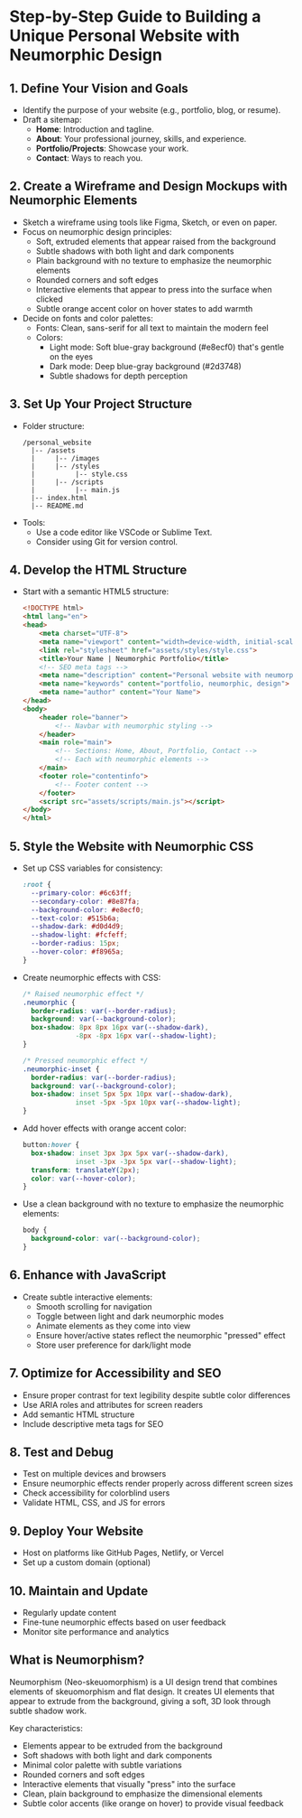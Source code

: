 # Step-by-Step Guide to Building a Unique Personal Website with Neumorphic Design

## 1. **Define Your Vision and Goals**
   - Identify the purpose of your website (e.g., portfolio, blog, or resume).
   - Draft a sitemap:
     - **Home**: Introduction and tagline.
     - **About**: Your professional journey, skills, and experience.
     - **Portfolio/Projects**: Showcase your work.
     - **Contact**: Ways to reach you.

## 2. **Create a Wireframe and Design Mockups with Neumorphic Elements**
   - Sketch a wireframe using tools like Figma, Sketch, or even on paper.
   - Focus on neumorphic design principles:
     - Soft, extruded elements that appear raised from the background
     - Subtle shadows with both light and dark components
     - Plain background with no texture to emphasize the neumorphic elements
     - Rounded corners and soft edges
     - Interactive elements that appear to press into the surface when clicked
     - Subtle orange accent color on hover states to add warmth
   - Decide on fonts and color palettes:
     - Fonts: Clean, sans-serif for all text to maintain the modern feel
     - Colors: 
       - Light mode: Soft blue-gray background (#e8ecf0) that's gentle on the eyes
       - Dark mode: Deep blue-gray background (#2d3748)
       - Subtle shadows for depth perception

## 3. **Set Up Your Project Structure**
   - Folder structure:
     ```
     /personal_website
       |-- /assets
       |     |-- /images
       |     |-- /styles
       |          |-- style.css
       |     |-- /scripts
       |          |-- main.js
       |-- index.html
       |-- README.md
     ```
   - Tools:
     - Use a code editor like VSCode or Sublime Text.
     - Consider using Git for version control.

## 4. **Develop the HTML Structure**
   - Start with a semantic HTML5 structure:
     ```html
     <!DOCTYPE html>
     <html lang="en">
     <head>
         <meta charset="UTF-8">
         <meta name="viewport" content="width=device-width, initial-scale=1.0">
         <link rel="stylesheet" href="assets/styles/style.css">
         <title>Your Name | Neumorphic Portfolio</title>
         <!-- SEO meta tags -->
         <meta name="description" content="Personal website with neumorphic design">
         <meta name="keywords" content="portfolio, neumorphic, design">
         <meta name="author" content="Your Name">
     </head>
     <body>
         <header role="banner">
             <!-- Navbar with neumorphic styling -->
         </header>
         <main role="main">
             <!-- Sections: Home, About, Portfolio, Contact -->
             <!-- Each with neumorphic elements -->
         </main>
         <footer role="contentinfo">
             <!-- Footer content -->
         </footer>
         <script src="assets/scripts/main.js"></script>
     </body>
     </html>
     ```

## 5. **Style the Website with Neumorphic CSS**
   - Set up CSS variables for consistency:
     ```css
     :root {
       --primary-color: #6c63ff;
       --secondary-color: #8e87fa;
       --background-color: #e8ecf0;
       --text-color: #515b6a;
       --shadow-dark: #d0d4d9;
       --shadow-light: #fcfeff;
       --border-radius: 15px;
       --hover-color: #f8965a;
     }
     ```
   - Create neumorphic effects with CSS:
     ```css
     /* Raised neumorphic effect */
     .neumorphic {
       border-radius: var(--border-radius);
       background: var(--background-color);
       box-shadow: 8px 8px 16px var(--shadow-dark),
                  -8px -8px 16px var(--shadow-light);
     }
     
     /* Pressed neumorphic effect */
     .neumorphic-inset {
       border-radius: var(--border-radius);
       background: var(--background-color);
       box-shadow: inset 5px 5px 10px var(--shadow-dark),
                  inset -5px -5px 10px var(--shadow-light);
     }
     ```
   - Add hover effects with orange accent color:
     ```css
     button:hover {
       box-shadow: inset 3px 3px 5px var(--shadow-dark),
                  inset -3px -3px 5px var(--shadow-light);
       transform: translateY(2px);
       color: var(--hover-color);
     }
     ```
   - Use a clean background with no texture to emphasize the neumorphic elements:
     ```css
     body {
       background-color: var(--background-color);
     }
     ```

## 6. **Enhance with JavaScript**
   - Create subtle interactive elements:
     - Smooth scrolling for navigation
     - Toggle between light and dark neumorphic modes
     - Animate elements as they come into view
     - Ensure hover/active states reflect the neumorphic "pressed" effect
     - Store user preference for dark/light mode

## 7. **Optimize for Accessibility and SEO**
   - Ensure proper contrast for text legibility despite subtle color differences
   - Use ARIA roles and attributes for screen readers
   - Add semantic HTML structure
   - Include descriptive meta tags for SEO

## 8. **Test and Debug**
   - Test on multiple devices and browsers
   - Ensure neumorphic effects render properly across different screen sizes
   - Check accessibility for colorblind users
   - Validate HTML, CSS, and JS for errors

## 9. **Deploy Your Website**
   - Host on platforms like GitHub Pages, Netlify, or Vercel
   - Set up a custom domain (optional)

## 10. **Maintain and Update**
   - Regularly update content
   - Fine-tune neumorphic effects based on user feedback
   - Monitor site performance and analytics

## What is Neumorphism?

Neumorphism (Neo-skeuomorphism) is a UI design trend that combines elements of skeuomorphism and flat design. It creates UI elements that appear to extrude from the background, giving a soft, 3D look through subtle shadow work.

Key characteristics:
- Elements appear to be extruded from the background
- Soft shadows with both light and dark components
- Minimal color palette with subtle variations
- Rounded corners and soft edges
- Interactive elements that visually "press" into the surface
- Clean, plain background to emphasize the dimensional elements
- Subtle color accents (like orange on hover) to provide visual feedback
